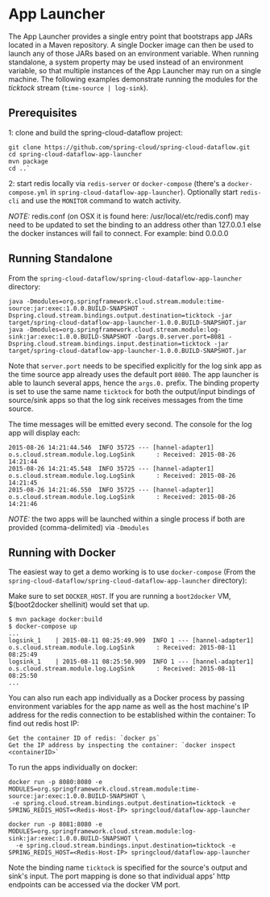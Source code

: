 # App Launcher

The App Launcher provides a single entry point that bootstraps app JARs located in a Maven repository. A single Docker image can then be used to launch any of those JARs based on an environment variable. When running standalone, a system property may be used instead of an environment variable, so that multiple instances of the App Launcher may run on a single machine. The following examples demonstrate running the modules for the *ticktock* stream (`time-source | log-sink`).

## Prerequisites

1: clone and build the spring-cloud-dataflow project:

````
git clone https://github.com/spring-cloud/spring-cloud-dataflow.git
cd spring-cloud-dataflow-app-launcher
mvn package
cd ..`
````

2: start redis locally via `redis-server` or `docker-compose` (there's a `docker-compose.yml` in `spring-cloud-dataflow-app-launcher`). Optionally start `redis-cli` and use the `MONITOR` command to watch activity.

*NOTE:* redis.conf (on OSX it is found here: /usr/local/etc/redis.conf) may need to be updated to set the binding to an address other than 127.0.0.1 else the docker instances will fail to connect. For example: bind 0.0.0.0

## Running Standalone

From the `spring-cloud-dataflow/spring-cloud-dataflow-app-launcher` directory:

````
java -Dmodules=org.springframework.cloud.stream.module:time-source:jar:exec:1.0.0.BUILD-SNAPSHOT -Dspring.cloud.stream.bindings.output.destination=ticktock -jar target/spring-cloud-dataflow-app-launcher-1.0.0.BUILD-SNAPSHOT.jar
java -Dmodules=org.springframework.cloud.stream.module:log-sink:jar:exec:1.0.0.BUILD-SNAPSHOT -Dargs.0.server.port=8081 -Dspring.cloud.stream.bindings.input.destination=ticktock -jar target/spring-cloud-dataflow-app-launcher-1.0.0.BUILD-SNAPSHOT.jar
````

Note that `server.port` needs to be specified explicitly for the log sink app as the time source app already uses the default port `8080`.
The app launcher is able to launch several apps, hence the `args.0.` prefix.
The binding property is set to use the same name `ticktock` for both the output/input bindings of source/sink apps so that the log sink receives messages from the time source.

The time messages will be emitted every second. The console for the log app will display each:

````
2015-08-26 14:21:44.546  INFO 35725 --- [hannel-adapter1] o.s.cloud.stream.module.log.LogSink      : Received: 2015-08-26 14:21:44
2015-08-26 14:21:45.548  INFO 35725 --- [hannel-adapter1] o.s.cloud.stream.module.log.LogSink      : Received: 2015-08-26 14:21:45
2015-08-26 14:21:46.550  INFO 35725 --- [hannel-adapter1] o.s.cloud.stream.module.log.LogSink      : Received: 2015-08-26 14:21:46
````

*NOTE:* the two apps will be launched within a single process if both are provided (comma-delimited) via `-Dmodules`

## Running with Docker

The easiest way to get a demo working is to use `docker-compose` (From the `spring-cloud-dataflow/spring-cloud-dataflow-app-launcher` directory):

Make sure to set `DOCKER_HOST`. If you are running a `boot2docker` VM, $(boot2docker shellinit) would set that up.

```
$ mvn package docker:build
$ docker-compose up
...
logsink_1    | 2015-08-11 08:25:49.909  INFO 1 --- [hannel-adapter1] o.s.cloud.stream.module.log.LogSink      : Received: 2015-08-11 08:25:49
logsink_1    | 2015-08-11 08:25:50.909  INFO 1 --- [hannel-adapter1] o.s.cloud.stream.module.log.LogSink      : Received: 2015-08-11 08:25:50
...
```

You can also run each app individually as a Docker process by passing environment variables for the app name as well as the host machine's IP address for the redis connection to be established within the container:
To find out redis host IP:
```
Get the container ID of redis: `docker ps`
Get the IP address by inspecting the container: `docker inspect <containerID>`

```
To run the apps individually on docker:
````
docker run -p 8080:8080 -e MODULES=org.springframework.cloud.stream.module:time-source:jar:exec:1.0.0.BUILD-SNAPSHOT \
 -e spring.cloud.stream.bindings.output.destination=ticktock -e SPRING_REDIS_HOST=<Redis-Host-IP> springcloud/dataflow-app-launcher

docker run -p 8081:8080 -e MODULES=org.springframework.cloud.stream.module:log-sink:jar:exec:1.0.0.BUILD-SNAPSHOT \
  -e spring.cloud.stream.bindings.input.destination=ticktock -e SPRING_REDIS_HOST=<Redis-Host-IP> springcloud/dataflow-app-launcher
````
Note the binding name `ticktock` is specified for the source's output and sink's input.
The port mapping is done so that individual apps' http endpoints can be accessed via the docker VM port.
